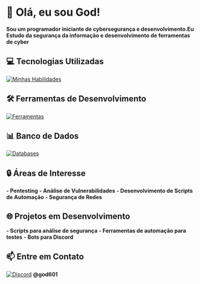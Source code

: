 # 👋 Olá, eu sou God!
**Sou um programador iniciante de cybersegurança e desenvolvimento.Eu Estudo da segurança da informação e desenvolvimento de ferramentas de cyber**

## 💻 Tecnologias Utilizadas

[![Minhas Habilidades](https://skillicons.dev/icons?i=js,css,python,git,aiscript,bots,discordjs,gamemakerstudio,robloxstudio)](https://skillicons.dev)

## 🛠️ Ferramentas de Desenvolvimento

[![Ferramentas](https://skillicons.dev/icons?i=vscode,github,obsidian,ps,windows)](https://skillicons.dev)

## 📊 Banco de Dados

[![Databases](https://skillicons.dev/icons?i=mysql)](https://skillicons.dev)

## 🔒 Áreas de Interesse

**- Pentesting**
**- Análise de Vulnerabilidades**
**- Desenvolvimento de Scripts de Automação**
**- Segurança de Redes**

## 🌐 Projetos em Desenvolvimento

**- Scripts para análise de segurança**
**- Ferramentas de automação para testes**
**- Bots para Discord**

## 📫 Entre em Contato

[![Discord](https://skillicons.dev/icons?i=discord)](https://skillicons.dev) **@god601**

